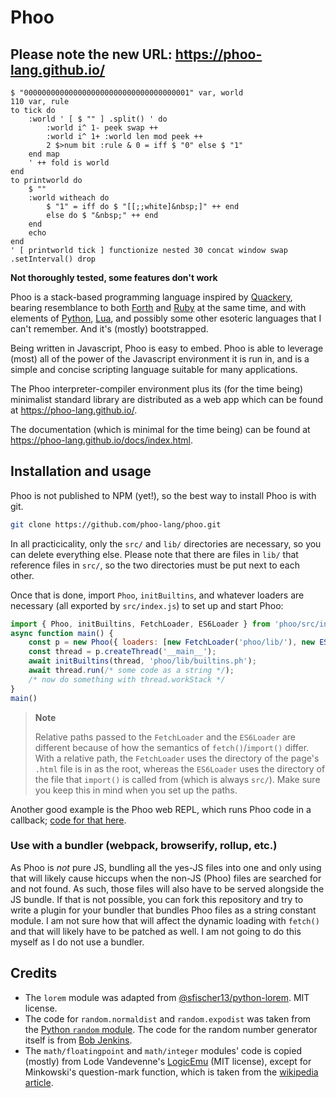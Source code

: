 # Phoo

## Please note the new URL: [https://**phoo-lang**.github.io/](https://phoo-lang.github.io/)

<!-- cSpell:ignore phoo -->

```forth
$ "0000000000000000000000000000000000001" var, world
110 var, rule
to tick do
    :world ' [ $ "" ] .split() ' do
        :world i^ 1- peek swap ++
        :world i^ 1+ :world len mod peek ++
        2 $>num bit :rule & 0 = iff $ "0" else $ "1"
    end map
    ' ++ fold is world
end
to printworld do
    $ ""
    :world witheach do
        $ "1" = iff do $ "[[;;white]&nbsp;]" ++ end
        else do $ "&nbsp;" ++ end
    end
    echo
end
' [ printworld tick ] functionize nested 30 concat window swap .setInterval() drop
```

**Not thoroughly tested, some features don't work**

Phoo is a stack-based programming language inspired by [Quackery][], bearing resemblance to both [Forth][] and [Ruby][] at the same time, and with elements of [Python][], [Lua][], and possibly some other esoteric languages that I can't remember. And it's (mostly) bootstrapped.

Being written in Javascript, Phoo is easy to embed. Phoo is able to leverage (most) all of the power of the Javascript environment it is run in, and is a simple and concise scripting language suitable for many applications.

The Phoo interpreter-compiler environment plus its (for the time being) minimalist standard library are distributed as a web app which can be found at <https://phoo-lang.github.io/>.

[Quackery]: https://github.com/GordonCharlton/Quackery
[Forth]: https://www.forth.com/forth/
[Ruby]: https://www.ruby-lang.org/
[Python]: https://www.python.org/
[Lua]: https://www.lua.org/

The documentation (which is minimal for the time being) can be found at <https://phoo-lang.github.io/docs/index.html>.

## Installation and usage

Phoo is not published to NPM (yet!), so the best way to install Phoo is with git.

```bash
git clone https://github.com/phoo-lang/phoo.git
```

In all practicicality, only the `src/` and `lib/` directories are necessary, so you can delete everything else. Please note that there are files in `lib/` that reference files in `src/`, so the two directories must be put next to each other.

Once that is done, import `Phoo`, `initBuiltins`, and whatever loaders are necessary (all exported by `src/index.js`) to set up and start Phoo:

```js
import { Phoo, initBuiltins, FetchLoader, ES6Loader } from 'phoo/src/index.js';
async function main() {
    const p = new Phoo({ loaders: [new FetchLoader('phoo/lib/'), new ES6Loader('../lib/')] });
    const thread = p.createThread('__main__');
    await initBuiltins(thread, 'phoo/lib/builtins.ph');
    await thread.run(/* some code as a string */);
    /* now do something with thread.workStack */
}
main()
```

> **Note**
> 
> Relative paths passed to the `FetchLoader` and the `ES6Loader` are different because of how the semantics of `fetch()`/`import()` differ. With a relative path, the `FetchLoader` uses the directory of the page's `.html` file is in as the root, whereas the `ES6Loader` uses the directory of the file that `import()` is called from (which is always `src/`). Make sure you keep this in mind when you set up the paths.

Another good example is the Phoo web REPL, which runs Phoo code in a callback; [code for that here](https://github.com/phoo-lang/phoo-lang.github.io/blob/main/app/main.js).

### Use with a bundler (webpack, browserify, rollup, etc.)

As Phoo is *not* pure JS, bundling all the yes-JS files into one and only using that will likely cause hiccups when the non-JS (Phoo) files are searched for and not found. As such, those files will also have to be served alongside the JS bundle. If that is not possible, you can fork this repository and try to write a plugin for your bundler that bundles Phoo files as a string constant module. I am not sure how that will affect the dynamic loading with `fetch()` and that will likely have to be patched as well. I am not going to do this myself as I do not use a bundler.

## Credits

* The `lorem` module was adapted from [@sfischer13/python-lorem](https://github.com/sfischer13/python-lorem). MIT license.
* The code for `random.normaldist` and `random.expodist` was taken from the [Python `random` module](https://github.com/python/cpython/blob/86a5e22dfe/Lib/random.py). The code for the random number generator itself is from [Bob Jenkins](https://burtleburtle.net/bob/rand/smallprng.html).
* The `math/floatingpoint` and `math/integer` modules' code is copied (mostly) from Lode Vandevenne's [LogicEmu](https://github.com/lvandeve/logicemu) (MIT license), except for Minkowski's question-mark function, which is taken from the [wikipedia article](https://en.wikipedia.org/wiki/Minkowski%27s_question-mark_function#Algorithm).
